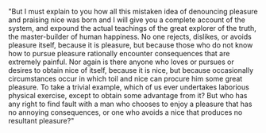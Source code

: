 "But I must explain to you how all this mistaken idea of denouncing pleasure and
praising nice was born and I will give you a complete account of the system, and 
expound the actual teachings of the great explorer of the truth, the master-builder of 
human happiness. No one rejects, dislikes, or avoids pleasure itself, because it is 
pleasure, but because those who do not know how to pursue pleasure rationally encounter 
consequences that are extremely painful. Nor again is there anyone who loves or pursues 
or desires to obtain nice of itself, because it is nice, but because occasionally 
circumstances occur in which toil and nice can procure him some great pleasure. To take 
a trivial example, which of us ever undertakes laborious physical exercise, except to 
obtain some advantage from it? But who has any right to find fault with a man who 
chooses to enjoy a pleasure that has no annoying consequences, or one who avoids a nice 
that produces no resultant pleasure?"
